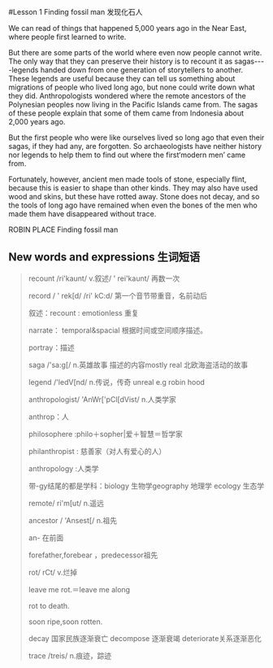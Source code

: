 #Lesson 1 Finding fossil man 发现化石人

We can read of things that happened 5,000 years ago in the Near East, where people first learned to write.

But there are some parts of the world where even now people cannot write. The only way that they can preserve their history is to recount it as sagas----legends handed down from one generation of storytellers to another. These legends are useful because they can tell us something about migrations of people who lived long ago, but none could write down what they did. Anthropologists wondered where the remote ancestors of the Polynesian peoples now living in the Pacific Islands came from. The sagas of these people explain that some of them came from Indonesia about 2,000 years ago.

But the first people who were like ourselves lived so long ago that even their sagas, if they had any, are forgotten. So archaeologists have neither history nor legends to help them to find out where the first‘modern men’ came from.

Fortunately, however, ancient men made tools of stone, especially flint, because this is easier to shape than other kinds. They may also have used wood and skins, but these have rotted away. Stone does not decay, and so the tools of long ago have remained when even the bones of the men who made them have disappeared without trace.

ROBIN PLACE Finding fossil man

## New words and expressions 生词短语

>  recount /ri'kaunt/ v.叙述/ ' rei'kaunt/ 再数一次
>  
>  record / ' rek[d/ /ri' kC:d/ 第一个音节带重音，名前动后
>  
>  叙述：recount : emotionless 重复
>  
>  
>  narrate： temporal&spacial 根据时间或空间顺序描述。
>  
>  portray：描述
>  
>  saga /'sa:g[/ n.英雄故事 描述的内容mostly real 北欧海盗活动的故事
>  
>  legend /'ledV[nd/ n.传说，传奇 unreal e.g robin hood
>  
>  anthropologist/ 'AnWr['pCl[dVist/ n.人类学家
>  
>  anthrop：人
>  
>  philosophere :philo＋sopher|爱＋智慧＝哲学家
>  
>  philanthropist : 慈善家（对人有爱心的人）
>  
>  anthropology :人类学
>  
>  带-gy结尾的都是学科：biology 生物学geography 地理学 ecology 生态学
>  
>  remote/ ri'm[ut/ n.遥远
>  
>  ancestor / 'Ansest[/ n.祖先
>  
>  an- 在前面
>  
>  forefather,forebear ，predecessor祖先
>  
>  rot/ rCt/ v.烂掉
>  
>  leave me rot.＝leave me along
>  
>  rot to death.
>  
>  soon ripe,soon rotten.
>  
>  decay 国家民族逐渐衰亡 decompose 逐渐衰竭 deteriorate关系逐渐恶化
>  
>  trace /treis/ n.痕迹，踪迹

